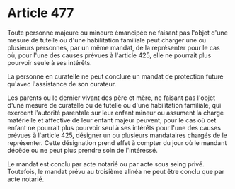 # Article 477

Toute personne majeure ou mineure émancipée ne faisant pas l'objet d'une mesure de tutelle ou d'une habilitation familiale peut charger une ou plusieurs personnes, par un même mandat, de la représenter pour le cas où, pour l'une des causes prévues à l'article 425, elle ne pourrait plus pourvoir seule à ses intérêts.

La personne en curatelle ne peut conclure un mandat de protection future qu'avec l'assistance de son curateur.

Les parents ou le dernier vivant des père et mère, ne faisant pas l'objet d'une mesure de curatelle ou de tutelle ou d'une habilitation familiale, qui exercent l'autorité parentale sur leur enfant mineur ou assument la charge matérielle et affective de leur enfant majeur peuvent, pour le cas où cet enfant ne pourrait plus pourvoir seul à ses intérêts pour l'une des causes prévues à l'article 425, désigner un ou plusieurs mandataires chargés de le représenter. Cette désignation prend effet à compter du jour où le mandant décède ou ne peut plus prendre soin de l'intéressé.

Le mandat est conclu par acte notarié ou par acte sous seing privé. Toutefois, le mandat prévu au troisième alinéa ne peut être conclu que par acte notarié.
